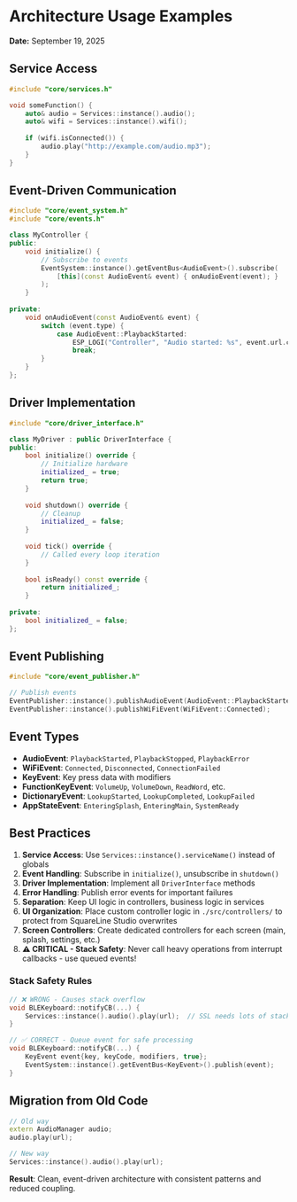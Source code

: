 # Architecture Usage Examples

**Date:** September 19, 2025

## Service Access
```cpp
#include "core/services.h"

void someFunction() {
    auto& audio = Services::instance().audio();
    auto& wifi = Services::instance().wifi();
    
    if (wifi.isConnected()) {
        audio.play("http://example.com/audio.mp3");
    }
}
```

## Event-Driven Communication
```cpp
#include "core/event_system.h"
#include "core/events.h"

class MyController {
public:
    void initialize() {
        // Subscribe to events
        EventSystem::instance().getEventBus<AudioEvent>().subscribe(
            [this](const AudioEvent& event) { onAudioEvent(event); }
        );
    }
    
private:
    void onAudioEvent(const AudioEvent& event) {
        switch (event.type) {
            case AudioEvent::PlaybackStarted:
                ESP_LOGI("Controller", "Audio started: %s", event.url.c_str());
                break;
        }
    }
};
```

## Driver Implementation
```cpp
#include "core/driver_interface.h"

class MyDriver : public DriverInterface {
public:
    bool initialize() override {
        // Initialize hardware
        initialized_ = true;
        return true;
    }
    
    void shutdown() override {
        // Cleanup
        initialized_ = false;
    }
    
    void tick() override {
        // Called every loop iteration
    }
    
    bool isReady() const override {
        return initialized_;
    }
    
private:
    bool initialized_ = false;
};
```

## Event Publishing
```cpp
#include "core/event_publisher.h"

// Publish events
EventPublisher::instance().publishAudioEvent(AudioEvent::PlaybackStarted, url);
EventPublisher::instance().publishWiFiEvent(WiFiEvent::Connected);
```

## Event Types
- **AudioEvent**: `PlaybackStarted`, `PlaybackStopped`, `PlaybackError`
- **WiFiEvent**: `Connected`, `Disconnected`, `ConnectionFailed`
- **KeyEvent**: Key press data with modifiers
- **FunctionKeyEvent**: `VolumeUp`, `VolumeDown`, `ReadWord`, etc.
- **DictionaryEvent**: `LookupStarted`, `LookupCompleted`, `LookupFailed`
- **AppStateEvent**: `EnteringSplash`, `EnteringMain`, `SystemReady`

## Best Practices
1. **Service Access**: Use `Services::instance().serviceName()` instead of globals
2. **Event Handling**: Subscribe in `initialize()`, unsubscribe in `shutdown()`
3. **Driver Implementation**: Implement all `DriverInterface` methods
4. **Error Handling**: Publish error events for important failures
5. **Separation**: Keep UI logic in controllers, business logic in services
6. **UI Organization**: Place custom controller logic in `./src/controllers/` to protect from SquareLine Studio overwrites
7. **Screen Controllers**: Create dedicated controllers for each screen (main, splash, settings, etc.)
8. **⚠️ CRITICAL - Stack Safety**: Never call heavy operations from interrupt callbacks - use queued events!

### Stack Safety Rules
```cpp
// ❌ WRONG - Causes stack overflow
void BLEKeyboard::notifyCB(...) {
    Services::instance().audio().play(url);  // SSL needs lots of stack!
}

// ✅ CORRECT - Queue event for safe processing
void BLEKeyboard::notifyCB(...) {
    KeyEvent event{key, keyCode, modifiers, true};
    EventSystem::instance().getEventBus<KeyEvent>().publish(event);
}
```

## Migration from Old Code
```cpp
// Old way
extern AudioManager audio;
audio.play(url);

// New way
Services::instance().audio().play(url);
```

**Result**: Clean, event-driven architecture with consistent patterns and reduced coupling.